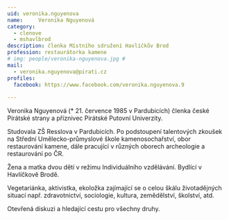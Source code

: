 ```yaml
---
uid: veronika.nguyenova
name:     Veronika Nguyenová
category:
  - clenove
  - mshavlbrod
description: členka Místního sdružení Havlíčkův Brod
profession: restaurátorka kamene
# img: people/veronika-nguyenova.jpg #
mail:
  - veronika.nguyenova@pirati.cz
profiles:
  facebook: https://www.facebook.com/veronika.nguyenova.9
  
---
```


Veronika Nguyenová (* 21. července 1985 v Pardubicích) členka české Pirátské strany a příznivec Pirátské Putovní Univerzity.

Studovala ZŠ Resslova v Pardubicích. Po podstoupení talentových zkoušek na Střední Umělecko-průmyslové škole 
kamenosochařství, obor restaurování kamene, dále pracující v různých oborech archeologie a restaurování po ČR. 

Žena a matka dvou dětí v režimu Individuálního vzdělávání. Bydlící v Havlíčkově Brodě.

Vegetariánka, aktivistka, ekoložka zajímající se o celou škálu životadějných situací např. zdravotnictví, sociologie, 
kultura, zemědělství, školství, atd. 

Otevřená diskuzi a hledající cestu pro všechny druhy.
